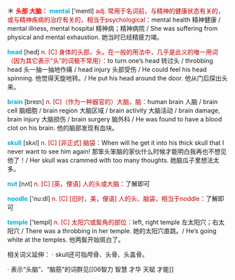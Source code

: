 ☀ <font color="red">**头部 大脑：**</font>
<font color="sky blue">**mental**</font> ['mentl] 
<font color="#c00000">adj. 常用于名词前，与精神的健康状态有关的，或与精神疾病的治疗有关的，相当于psychological：</font>mental health 精神健康 / mental illness, mental hospital 精神病；精神病院 / She was suffering from physical and mental exhaustion. 她当时已经精疲力竭。

<font color="sky blue">**head**</font> [hed] 
<font color="#c00000">n. [C] 身体的头部，头。在一般的用法中，几乎是此义的唯一用词（因为其它表示“头”的词极不常用）：</font>to turn one’s head 转过头 / throbbing head 头一抽一抽地作痛 / head injury 头部受伤 / He could feel his head spinning. 他觉得天旋地转。/ He put his head around the door. 他从门后探出头来。

<font color="sky blue">**brain**</font> [breɪn] 
<font color="#c00000">n. [C]（作为一种器官的）大脑，脑：</font>human brain 人脑 / brain cell 脑细胞 / brain region 大脑区域 / brain activity 大脑活动 / brain damage, brain injury 大脑损伤 / brain surgery 脑外科 / He was found to have a blood clot on his brain. 他的脑部发现有血块。
           
<font color="sky blue">**skull**</font> [skʌl]
<font color="#c00000">n. [C] [非正式] 脑袋：</font>When will he get it into his thick skull that I never want to see him again! 那笨头笨脑的家伙什么时候才能明白我再也不想见他了！/ Her skull was crammed with too many thoughts. 她脑瓜子里想法太多。

<font color="sky blue">**nut**</font> [nʌt] 
<font color="#c00000">n. [C] [英，俚语] 人的头或大脑：</font>了解即可

<font color="sky blue">**noodle**</font> ['nu:dl] 
<font color="#c00000">n. [C] [旧时，美，俚语] 人的头、脑袋，相当于noddle：</font>了解即可

<font color="sky blue">**temple**</font> ['templ] 
<font color="#c00000">n. [C] 太阳穴或鬓角的部位：</font>left, right temple 左太阳穴；右太阳穴 / There was a throbbing in her temple. 她的太阳穴直跳。/ He’s going white at the temples. 他两鬓开始斑白了。

相关词义延伸：
· skull还可指颅骨、头骨、头盖骨。

· 表示“头脑”、“脑筋”的词群见[[06智力 智慧 才华 天赋 才能]]
